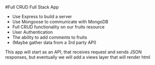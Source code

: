 #Full CRUD Full Stack App

- Use Express to build a server
- Use Mongoose to communicate with MongoDB 
- Full CRUD functionality on our fruits resource
- User Authentication
- The ability to add comments to fruits
- (Maybe gather data from a 3rd party API)

This app will start as an API, that receives request and sends
JSON responses, but eventually we will add a views layer
that will render html 
